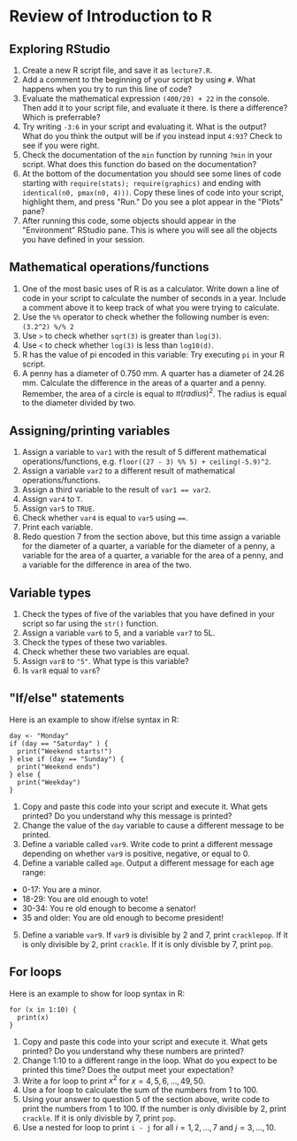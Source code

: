 # Review of Introduction to R

## Exploring RStudio

1. Create a new R script file, and save it as `lecture7.R`.
2. Add a comment to the beginning of your script by using `#`. What happens when you try to run this line of code?
3. Evaluate the mathematical expression `(400/20) + 22` in the console. Then add it to your script file, and evaluate it there. Is there a difference? Which is preferrable?
4. Try writing `-3:6` in your script and evaluating it. What is the output? What do you think the output will be if you instead input `4:93`? Check to see if you were right.
5. Check the documentation of the `min` function by running `?min` in your script. What does this function do based on the documentation?
6. At the bottom of the documentation you should see some lines of code starting with `require(stats); require(graphics)` and ending with ` identical(n0, pmax(n0, 4)))`. Copy these lines of code into your script, highlight them, and press "Run." Do you see a plot appear in the "Plots" pane?
7.  After running this code, some objects should appear in the "Environment" RStudio pane. This is where you will see all the objects you have defined in your session.

## Mathematical operations/functions

1. One of the most basic uses of R is as a calculator. Write down a line of code in your script to calculate the number of seconds in a year. Include a comment above it to keep track of what you were trying to calculate.
3. Use the `%%` operator to check whether the following number is even: `(3.2^2) %/% 2` 
4. Use `>` to check whether `sqrt(3)` is greater than `log(3)`.
5. Use `<` to check whether `log(3)` is less than `log10(d)`.
6. R has the value of pi encoded in this variable: Try executing `pi` in your R script. 
7. A penny has a diameter of 0.750 mm. A quarter has a diameter of 24.26 mm. Calculate the difference in the areas of a quarter and a penny. Remember, the area of a circle is equal to $\pi (radius)^2$. The radius is equal to the diameter divided by two. 

## Assigning/printing variables

1. Assign a variable to `var1` with the result of 5 different mathematical operations/functions, e.g. `floor((27 - 3) %% 5) + ceiling(-5.9)^2`.
2. Assign a variable `var2` to a different result of mathematical operations/functions.
3. Assign a third variable to the result of `var1 == var2`.
4. Assign `var4` to `T`.
5. Assign `var5` to `TRUE`.
6. Check whether `var4` is equal to `var5` using `==`.
7. Print each variable.
8. Redo question 7 from the section above, but this time assign a variable for the diameter of a quarter, a variable for the diameter of a penny, a variable for the area of a quarter, a variable for the area of a penny, and a variable for the difference in area of the two.

## Variable types

1. Check the types of five of the variables that you have defined in your script so far using the `str()`  function.
2. Assign a variable `var6` to 5, and a variable `var7` to 5L.
3. Check the types of these two variables.
4. Check whether these two variables are equal.
5. Assign `var8` to `"5"`. What type is this variable?
6. Is `var8` equal to `var6`?

## "If/else" statements

Here is an example to show if/else syntax in R:

```
day <- "Monday"
if (day == "Saturday" ) {
  print("Weekend starts!")
} else if (day == "Sunday") {
  print("Weekend ends")
} else {
  print("Weekday")
}

```

1. Copy and paste this code into your script and execute it. What gets printed? Do you understand why this message is printed?
2. Change the value of the `day` variable to cause a different message to be printed.
3. Define a variable called `var9`. Write code to print a different message depending on whether `var9` is positive, negative, or equal to 0.
4. Define a variable called `age`. Output a different message for each age range:
  * 0-17: You are a minor.
  * 18-29: You are old enough to vote!
  * 30-34: You re old enough to become a senator!
  * 35 and older: You are old enough to become president!  
5. Define a variable `var9`. If `var9` is divisible by 2 and 7, print `cracklepop`. If it is only divisible by 2, print `crackle`. If it is only divisble by 7, print `pop`.

## For loops

Here is an example to show for loop syntax in R:

```
for (x in 1:10) {
  print(x)
}
```

1. Copy and paste this code into your script and execute it. What gets printed? Do you understand why these numbers are printed?
2. Change 1:10 to a different range in the loop. What do you expect to be printed this time? Does the output meet your expectation?
3. Write a for loop to print $x^2$ for $x = 4, 5, 6, \ldots, 49, 50$.
4. Use a for loop to calculate the sum of the numbers from 1 to 100.
5. Using your answer to question 5 of the section above, write code to print the numbers from 1 to 100. If the number is only divisible by 2, print `crackle`. If it is only divisble by 7, print `pop`.
6. Use a nested for loop to print `i - j` for all $i = 1, 2, ..., 7$ and $j = 3, ..., 10$.

